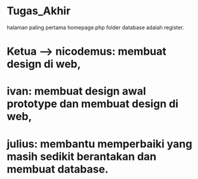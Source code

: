 # Tugas_Akhir
   halaman paling pertama homepage.php
   folder database adalah register.
# Ketua --> nicodemus: membuat design di web, 
# ivan: membuat design awal prototype dan membuat design di web, 
# julius: membantu memperbaiki yang masih sedikit berantakan dan membuat database.
